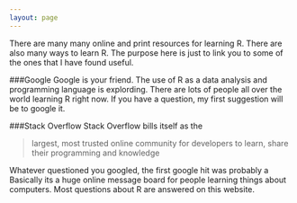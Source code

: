 ```yaml
---
layout: page
---
```


There are many many online and print resources for learning R. There are also many ways to learn R. The purpose here is just to link you to some of the ones that I have found useful.

###Google
Google is your friend. The use of R as a data analysis and programming language is explording. There are lots of people all over the world learning R right now. If you have a question, my first suggestion will be to google it. 

###Stack Overflow 
Stack Overflow bills itself as the 
> largest, most trusted online community for developers to learn, share their programming and knowledge

Whatever questioned you googled, the first google hit was probably a  Basically its a huge online message board for people learning things about computers. Most questions about R are answered on this website. 